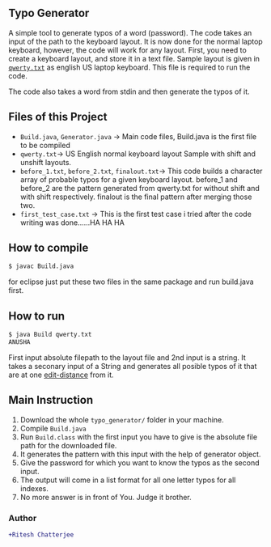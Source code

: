 ## Typo Generator

A simple tool to generate typos of a word (password).  The code takes
an input of the path to the keyboard layout.  It is now done for the
normal laptop keyboard, however, the code will work for any layout.
First, you need to create a keyboard layout, and store it in a text
file.  Sample layout is given in [`qwerty.txt`](./qwerty.txt) as
english US laptop keyboard.  This file is required to run the code.

The code also takes a word from stdin and then generate the typos of it.

## Files of this Project  

* `Build.java`, `Generator.java` ->  Main code files, Build.java is the first file to be compiled
* `qwerty.txt`-> US English normal keyboard layout Sample with shift and unshift layouts.
* `before_1.txt`, `before_2.txt`, `finalout.txt`-> This code builds a character array of probable typos for a given keyboard layout. before_1 and before_2 are the pattern generated from qwerty.txt for without shift and with shift respectively. finalout is the final pattern after merging those two.
* `first_test_case.txt` -> This is the first test case i tried after the code writing was done......HA HA HA


## How to compile
```bash
$ javac Build.java
```
for eclipse just put these two files in the same package and run build.java first.
## How to run  
```bash
$ java Build qwerty.txt
ANUSHA
```
First input absolute filepath to the layout file and 2nd input is a string.
It takes a seconary input of a String and generates all posible typos of it that
are at one [edit-distance](https://en.wikipedia.org/wiki/Edit_distance) from it.

## Main Instruction
1. Download the whole `typo_generator/` folder in your machine.
2. Compile `Build.java`
3. Run `Build.class` with the first input you have to give is the absolute file path for the downloaded file.
4. It generates the pattern with this input with the help of generator object.
5. Give the password for which you want to know the typos as the second input.
6. The output will come in a list format for all one letter typos for all indexes.
7. No more answer is in front of You. Judge it brother.

### Author  
```diff
+Ritesh Chatterjee
```
